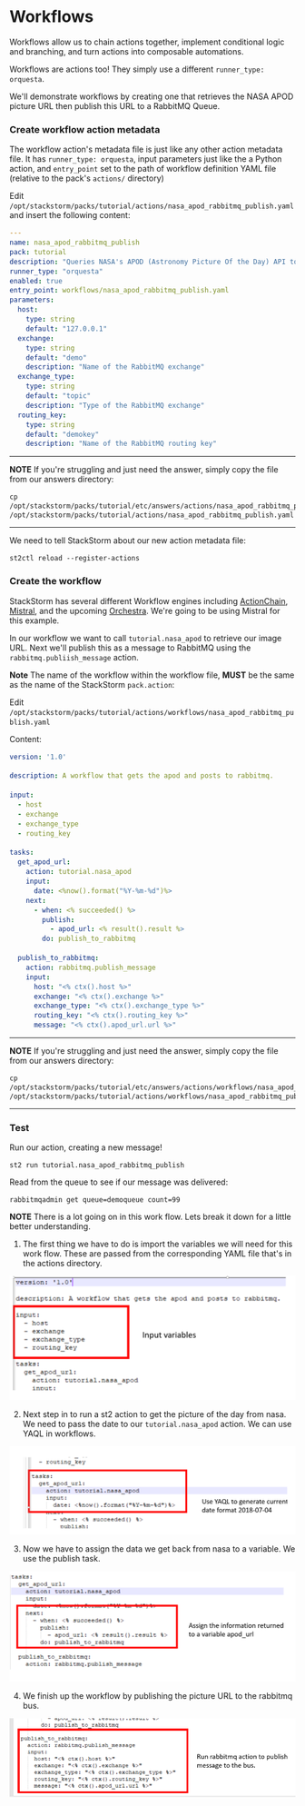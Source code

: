 # Workflows

Workflows allow us to chain actions together, implement conditional logic and branching, and
turn actions into composable automations.

Workflows are actions too! They simply use a different `runner_type: orquesta`.

We'll demonstrate workflows by creating one that retrieves the NASA APOD picture URL
then publish this URL to a RabbitMQ Queue.

### Create workflow action metadata

The workflow action's metadata file is just like any other action metadata file. It
has `runner_type: orquesta`, input parameters just like the a Python action,
and `entry_point` set to the path of workflow definition YAML file (relative to
the pack's `actions/` directory)

Edit `/opt/stackstorm/packs/tutorial/actions/nasa_apod_rabbitmq_publish.yaml` and insert
the following content:

``` yaml
---
name: nasa_apod_rabbitmq_publish
pack: tutorial
description: "Queries NASA's APOD (Astronomy Picture Of the Day) API to get the link to the picture of the day, then publishes that link to a RabbitMQ queue"
runner_type: "orquesta"
enabled: true
entry_point: workflows/nasa_apod_rabbitmq_publish.yaml
parameters:
  host:
    type: string
    default: "127.0.0.1"
  exchange:
    type: string
    default: "demo"
    description: "Name of the RabbitMQ exchange"
  exchange_type:
    type: string
    default: "topic"
    description: "Type of the RabbitMQ exchange"
  routing_key:
    type: string
    default: "demokey"
    description: "Name of the RabbitMQ routing key"
```

-----------
**NOTE**
If you're struggling and just need the answer, simply copy the file from our
answers directory:
```shell
cp /opt/stackstorm/packs/tutorial/etc/answers/actions/nasa_apod_rabbitmq_publish.yaml /opt/stackstorm/packs/tutorial/actions/nasa_apod_rabbitmq_publish.yaml
```
-----------

We need to tell StackStorm about our new action metadata file:

```shell
st2ctl reload --register-actions
```

### Create the workflow

StackStorm has several different Workflow engines including
[ActionChain](https://docs.stackstorm.com/actionchain.html),
[Mistral](https://docs.stackstorm.com/mistral.html),
and the upcoming [Orchestra](https://github.com/StackStorm/orchestra).
We're going to be using Mistral for this example.

In our workflow we want to call `tutorial.nasa_apod` to retrieve our image URL.
Next we'll publish this as a message to RabbitMQ using the `rabbitmq.publiish_message` action.

**Note** The name of the workflow within the workflow file, **MUST** be the same
as the name of the StackStorm `pack.action`:

Edit `/opt/stackstorm/packs/tutorial/actions/workflows/nasa_apod_rabbitmq_publish.yaml`

Content:

``` yaml
version: '1.0'

description: A workflow that gets the apod and posts to rabbitmq.

input:
  - host
  - exchange
  - exchange_type
  - routing_key

tasks:
  get_apod_url:
    action: tutorial.nasa_apod
    input:
      date: <%now().format("%Y-%m-%d")%>
    next:
      - when: <% succeeded() %>
        publish:
          - apod_url: <% result().result %>
        do: publish_to_rabbitmq

  publish_to_rabbitmq:
    action: rabbitmq.publish_message
    input:
      host: "<% ctx().host %>"
      exchange: "<% ctx().exchange %>"
      exchange_type: "<% ctx().exchange_type %>"
      routing_key: "<% ctx().routing_key %>"
      message: "<% ctx().apod_url.url %>"
```

-----------
**NOTE**
If you're struggling and just need the answer, simply copy the file from our
answers directory:
```shell
cp /opt/stackstorm/packs/tutorial/etc/answers/actions/workflows/nasa_apod_rabbitmq_publish.yaml /opt/stackstorm/packs/tutorial/actions/workflows/nasa_apod_rabbitmq_publish.yaml
```
-----------

### Test

Run our action, creating a new message!

``` shell
st2 run tutorial.nasa_apod_rabbitmq_publish
```

Read from the queue to see if our message was delivered:

```shell
rabbitmqadmin get queue=demoqueue count=99
```
**NOTE**
There is a lot going on in this work flow. Lets break it down for a little better understanding.

1. The first thing we have to do is import the variables we will need for this work flow.
These are passed from the corresponding YAML file that's in the actions directory.

![Workflow - Import variables](/img/import-vars.png)

2. Next step in to run a st2 action to get the picture of the day from nasa. We need
   to pass the date to our `tutorial.nasa_apod` action. We can use YAQL in
   workflows.

![Workflow - Get picture from website](/img/get-pic.png)

3. Now we have to assign the data we get back from nasa to a variable. We use the publish task.

![Workflow - Assign the picture URL](/img/assign-url.png)

4. We finish up the workflow by publishing the picture URL to the rabbitmq bus.

![Workflow - Publish to the bus](/img/publish.png)
